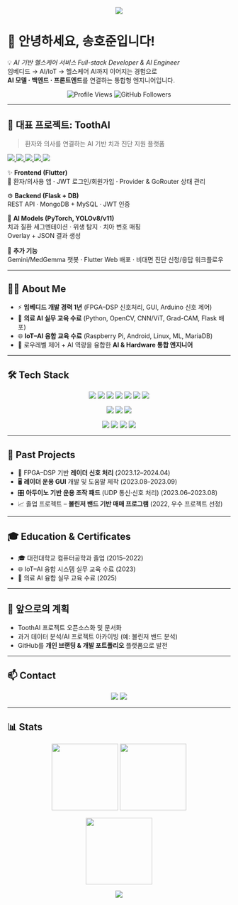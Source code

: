 <!-- 헤더 배너 -->
<p align="center">
  <img src="https://capsule-render.vercel.app/api?type=waving&color=0:5F97F7,100:3869A8&height=200&section=header&text=Welcome%20to%20HoJun's%20GitHub!&fontSize=40&fontColor=ffffff&animation=fadeIn" />
</p>

# 👋 안녕하세요, 송호준입니다!

💡 *AI 기반 헬스케어 서비스 Full-stack Developer & AI Engineer*  
임베디드 → AI/IoT → 헬스케어 AI까지 이어지는 경험으로  
**AI 모델 · 백엔드 · 프론트엔드**를 연결하는 통합형 엔지니어입니다.  

<p align="center">
  <img src="https://komarev.com/ghpvc/?username=HoJun-7&style=flat-square&color=blue" alt="Profile Views"/>
  <img src="https://img.shields.io/github/followers/HoJun-7?label=Followers&style=social" alt="GitHub Followers"/>
</p>

---

## 🦷 대표 프로젝트: **ToothAI**
> 환자와 의사를 연결하는 AI 기반 치과 진단 지원 플랫폼

<!-- 링크 버튼 모음 -->
<p align="left">
  <a href="https://github.com/HoJun-7/ToothAI_DOCS">
    <img src="https://img.shields.io/badge/Docs-ToothAI_DOCS-3869A8?style=for-the-badge&logo=readme&logoColor=white" />
  </a>
  <a href="https://github.com/HoJun-7/25_07_21_Flutter">
    <img src="https://img.shields.io/badge/Code-Frontend%20(Flutter)-02569B?style=for-the-badge&logo=flutter&logoColor=white" />
  </a>
  <a href="https://github.com/HoJun-7/ToothAI_BACKEND">
    <img src="https://img.shields.io/badge/Code-Backend%20(Flask)-000000?style=for-the-badge&logo=flask&logoColor=white" />
  </a>
  <a href="https://youtu.be/iyhG9KH39nU">
    <img src="https://img.shields.io/badge/Demo-Patient%20App-5F97F7?style=for-the-badge&logo=youtube&logoColor=white" />
  </a>
  <a href="https://youtu.be/Mhwuo9oW2wA">
    <img src="https://img.shields.io/badge/Demo-Doctor%20Web-FF0000?style=for-the-badge&logo=youtube&logoColor=white" />
  </a>
</p>

✨ **Frontend (Flutter)**  
📱 환자/의사용 앱 · JWT 로그인/회원가입 · Provider & GoRouter 상태 관리  

⚙️ **Backend (Flask + DB)**  
REST API · MongoDB + MySQL · JWT 인증  

🤖 **AI Models (PyTorch, YOLOv8/v11)**  
치과 질환 세그멘테이션 · 위생 탐지 · 치아 번호 매핑  
Overlay + JSON 결과 생성  

💬 **추가 기능**  
Gemini/MedGemma 챗봇 · Flutter Web 배포 · 비대면 진단 신청/응답 워크플로우  

---

## 👨‍💻 About Me
- ⚡ **임베디드 개발 경력 1년** (FPGA–DSP 신호처리, GUI, Arduino 신호 제어)  
- 🩻 **의료 AI 실무 교육 수료** (Python, OpenCV, CNN/ViT, Grad-CAM, Flask 배포)  
- 🌐 **IoT–AI 융합 교육 수료** (Raspberry Pi, Android, Linux, ML, MariaDB)  
- 🎯 로우레벨 제어 + AI 역량을 융합한 **AI & Hardware 통합 엔지니어**

---

## 🛠️ Tech Stack
<p align="center">
  <!-- 언어 -->
  <img src="https://img.shields.io/badge/Python-3776AB?style=for-the-badge&logo=python&logoColor=white"/> 
  <img src="https://img.shields.io/badge/Dart-0175C2?style=for-the-badge&logo=dart&logoColor=white"/> 
  <img src="https://img.shields.io/badge/Flutter-02569B?style=for-the-badge&logo=flutter&logoColor=white"/> 
  <img src="https://img.shields.io/badge/C++-00599C?style=for-the-badge&logo=c%2B%2B&logoColor=white"/> 
  <img src="https://img.shields.io/badge/C%23-239120?style=for-the-badge&logo=c-sharp&logoColor=white"/> 
  <img src="https://img.shields.io/badge/React-20232A?style=for-the-badge&logo=react&logoColor=61DAFB"/> 
  <img src="https://img.shields.io/badge/Android-3DDC84?style=for-the-badge&logo=android&logoColor=white"/> 
</p>

<p align="center">
  <!-- DB -->
  <img src="https://img.shields.io/badge/MySQL-4479A1?style=for-the-badge&logo=mysql&logoColor=white"/> 
  <img src="https://img.shields.io/badge/MongoDB-47A248?style=for-the-badge&logo=mongodb&logoColor=white"/> 
  <img src="https://img.shields.io/badge/MariaDB-003545?style=for-the-badge&logo=mariadb&logoColor=white"/> 
</p>

<p align="center">
  <!-- Tools -->
  <img src="https://img.shields.io/badge/Linux-FCC624?style=for-the-badge&logo=linux&logoColor=black"/> 
  <img src="https://img.shields.io/badge/Docker-2496ED?style=for-the-badge&logo=docker&logoColor=white"/> 
  <img src="https://img.shields.io/badge/Git-F05032?style=for-the-badge&logo=git&logoColor=white"/> 
  <img src="https://img.shields.io/badge/Jupyter-F37626?style=for-the-badge&logo=jupyter&logoColor=white"/> 
</p>

---

## 📝 Past Projects
- 🔧 FPGA–DSP 기반 **레이더 신호 처리** (2023.12–2024.04)  
- 🖥️ **레이더 운용 GUI** 개발 및 도움말 제작 (2023.08–2023.09)  
- 🎛️ **아두이노 기반 운용 조작 패드** (UDP 통신·신호 처리) (2023.06–2023.08)  
- 📈 졸업 프로젝트 – **볼린저 밴드 기반 매매 프로그램** (2022, 우수 프로젝트 선정)  

---

## 🎓 Education & Certificates
- 🎓 대전대학교 컴퓨터공학과 졸업 (2015–2022)  
- 🌐 IoT–AI 융합 시스템 실무 교육 수료 (2023)
- 🧠 의료 AI 융합 실무 교육 수료 (2025)

---

## 🚀 앞으로의 계획
- ToothAI 프로젝트 오픈소스화 및 문서화  
- 과거 데이터 분석/AI 프로젝트 아카이빙 (예: 볼린저 밴드 분석)  
- GitHub를 **개인 브랜딩 & 개발 포트폴리오** 플랫폼으로 발전  

---

## 📫 Contact
<p align="center">
  <a href="mailto:sa4667@naver.com"><img src="https://img.shields.io/badge/Email-5F97F7?style=for-the-badge&logo=gmail&logoColor=white"></a>
  <a href="https://github.com/HoJun-7"><img src="https://img.shields.io/badge/GitHub-181717?style=for-the-badge&logo=github&logoColor=white"></a>
</p>

---

## 📊 Stats
<p align="center">
  <img src="https://github-readme-stats.vercel.app/api?username=HoJun-7&show_icons=true&theme=tokyonight&hide_border=true&count_private=true" height="150"/>
  <img src="https://github-readme-streak-stats.herokuapp.com/?user=HoJun-7&theme=tokyonight&hide_border=true" height="150"/>
</p>

<p align="center">
  <img src="https://github-readme-stats.vercel.app/api/top-langs/?username=HoJun-7&layout=compact&theme=tokyonight&hide_border=true" height="150"/>
</p>

<!-- 푸터 배너 -->
<p align="center">
  <img src="https://capsule-render.vercel.app/api?type=waving&color=0:3869A8,100:5F97F7&height=120&section=footer"/>
</p>
